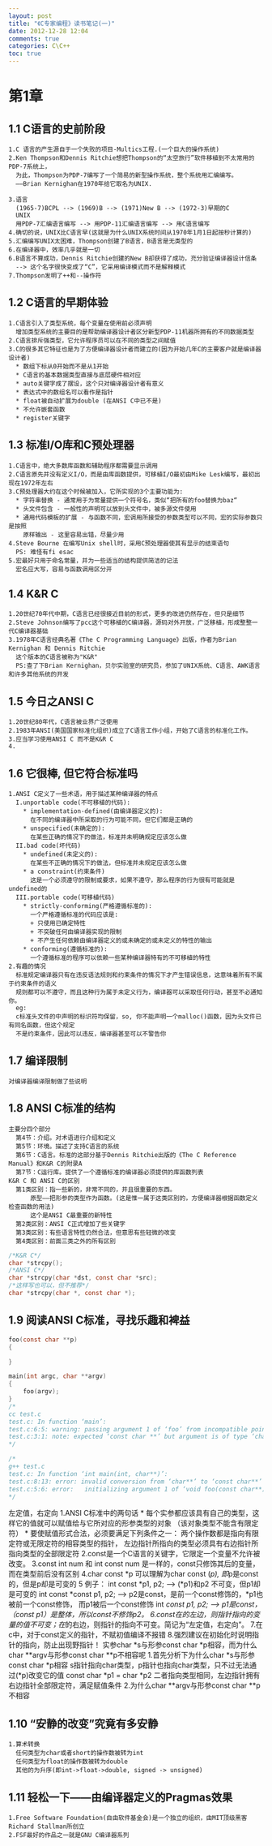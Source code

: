 ```yaml
---
layout: post
title: "《C专家编程》读书笔记(一)"
date: 2012-12-28 12:04
comments: true
categories: C\C++
toc: true
---
```

# 第1章
## 1.1 C语言的史前阶段
    1.C 语言的产生源自于一个失败的项目-Multics工程.(一个巨大的操作系统)
	2.Ken Thompson和Dennis Ritchie想把Thompson的“太空旅行”软件移植到不太常用的PDP-7系统上，
	  为此，Thompson为PDP-7编写了一个简易的新型操作系统，整个系统用汇编编写。
	  ——Brian Kernighan在1970年给它取名为UNIX.
<!-- more -->
    3.语言
	  (1965-7)BCPL --> (1969)B --> (1971)New B --> (1972-3)早期的C
	  UNIX
	  用PDP-7汇编语言编写 --> 用PDP-11汇编语言编写 --> 用C语言编写
    4.确切的说，UNIX比C语言早(这就是为什么UNIX系统时间从1970年1月1日起按秒计算的)
	5.汇编编写UNIX太困难，Thompson创建了B语言，B语言是无类型的
	6.在编译器中，效率几乎就是一切
	6.B语言不算成功，Dennis Ritchie创建的New B却获得了成功，充分验证编译器设计信条
	  --> 这个名字很快变成了“C”，它采用编译模式而不是解释模式
	7.Thompson发明了++和--操作符
## 1.2 C语言的早期体验
    1.C语言引入了类型系统，每个变量在使用前必须声明
	  增加类型系统的主要目的是帮助编译器设计者区分新型PDP-11机器所拥有的不同数据类型
	2.C语言排斥强类型，它允许程序员可以在不同的类型之间赋值
	3.C的很多其它特征也是为了方便编译器设计者而建立的(因为开始几年C的主要客户就是编译器设计者)
	  * 数组下标从0开始而不是从1开始
	  * C语言的基本数据类型直接与底层硬件相对应
	  * auto关键字成了摆设，这个只对编译器设计者有意义
	  * 表达式中的数组名可以看作是指针
	  * float被自动扩展为double (在ANSI C中已不是)
	  * 不允许嵌套函数
	  * register关键字
## 1.3 标准I/O库和C预处理器
    1.C语言中，绝大多数库函数和辅助程序都需要显示调用
	2.C语言原先并没有定义I/O，而是由库函数提供，可移植I/O最初由Mike Lesk编写，最初出现在1972年左右
	3.C预处理器大约在这个时候被加入，它所实现的3个主要功能为:
	  * 字符串替换 - 通常用于为常量提供一个符号名，类似“把所有的foo替换为baz“
	  * 头文件包含 - 一般性的声明可以放到头文件中，被多源文件使用
	  * 通用代码模板的扩展 - 与函数不同，宏调用所接受的参数类型可以不同，宏的实际参数只是按照
	    原样输出 - 这里容易出错，尽量少用
	4.Steve Bourne 在编写Unix shell时，采用C预处理器使其有显示的结束语句
	  PS: 难怪有fi esac
	5.宏最好只用于命名常量，并为一些适当的结构提供简洁的记法
	  宏名应大写，容易与函数调用区分开
## 1.4 K&R C
    1.20世纪70年代中期，C语言已经很接近目前的形式，更多的改进仍然存在，但只是细节
	2.Steve Johnson编写了pcc这个可移植的C编译器，源码对外开放，广泛移植，形成整整一代C编译器基础
	3.1978年C语言经典名著《The C Programming Language》出版，作者为Brian Kernighan 和 Dennis Ritchie
	  这个版本的C语言被称为"K&R"
	  PS:查了下Brian Kernighan，贝尔实验室的研究员，参加了UNIX系统、C语言、AWK语言和许多其他系统的开发
## 1.5 今日之ANSI C
    1.20世纪80年代，C语言被业界广泛使用
	2.1983年ANSI(美国国家标准化组织)成立了C语言工作小组，开始了C语言的标准化工作。
	3.应当学习使用ANSI C 而不是K&R C
	4.
## 1.6 它很棒, 但它符合标准吗
    1.ANSI C定义了一些术语，用于描述某种编译器的特点
	  I.unportable code(不可移植的代码):
	    * implementation-defined(由编译器定义的):
		  在不同的编译器中所采取的行为可能不同，但它们都是正确的
		* unspecified(未确定的):
		  在某些正确的情况下的做法，标准并未明确规定应该怎么做
	  II.bad code(坏代码)
	    * undefined(未定义的):
		  在某些不正确的情况下的做法，但标准并未规定应该怎么做
		* a constraint(约束条件)
		  这是一个必须遵守的限制或要求，如果不遵守，那么程序的行为很有可能就是undefined的
	  III.portable code(可移植代码)
	    * strictly-conforming(严格遵循标准的):
		  一个严格遵循标准的代码应该是:
		  + 只使用已确定特性
		  + 不突破任何由编译器实现的限制
		  + 不产生任何依赖由编译器定义的或未确定的或未定义的特性的输出
		* conforming(遵循标准的):
		  一个遵循标准的程序可以依赖一些某种编译器特有的不可移植的特性
    2.有趣的情况
	  标准规定编译器只有在违反语法规则和约束条件的情况下才产生错误信息，这意味着所有不属于约束条件的语义
	  规则都可以不遵守，而且这种行为属于未定义行为，编译器可以采取任何行动，甚至不必通知你。
	  eg:
	  c标准头文件的中声明的标识符均保留，so, 你不能声明一个malloc()函数，因为头文件已有同名函数，但这个规定
	  不是约束条件，因此可以违反，编译器甚至可以不警告你
## 1.7 编译限制
    对编译器编译限制做了些说明
## 1.8 ANSI C标准的结构
    主要分四个部分
	  第4节：介绍。对术语进行介绍和定义
	  第5节：环境。描述了支持C语言的系统
	  第6节：C语言。标准的这部分基于Dennis Ritchie出版的《The C Reference Manual》和K&R C的附录A
	  第7节：C运行库。提供了一个遵循标准的编译器必须提供的库函数列表
	K&R C 和 ANSI C的区别 
	  第1类区别：指一些新的，非常不同的，并且很重要的东西。
	      原型——把形参的类型作为函数。(这是惟一属于这类区别的，方便编译器根据函数定义检查函数的用法)
		  这个是ANSI C最重要的新特性
	  第2类区别：ANSI C正式增加了些关键字
	  第3类区别：有些语言特性仍然合法，但意思有些轻微的改变
	  第4类区别：前面三类之外的所有区别
``` c eg strcpy
/*K&R C*/
char *strcpy();
/*ANSI C*/
char *strcpy(char *dst, const char *src);
/*这样写也可以，但不推荐*/
char *strcpy(char *, const char *);
```
## 1.9 阅读ANSI C标准，寻找乐趣和裨益
``` c
foo(const char **p) 
{

}

main(int argc, char **argv)
{
    foo(argv);
}
/*
cc test.c 
test.c: In function ‘main’:
test.c:6:5: warning: passing argument 1 of ‘foo’ from incompatible pointer type [enabled by default]
test.c:3:1: note: expected ‘const char **’ but argument is of type ‘char **’
*/

/*
g++ test.c 
test.c: In function ‘int main(int, char**)’:
test.c:8:13: error: invalid conversion from ‘char**’ to ‘const char**’ [-fpermissive]
test.c:5:6: error:   initializing argument 1 of ‘void foo(const char**)’ [-fpermissive]
*/
```
左定值，右定向
    1.ANSI C标准中的两句话
	  * 每个实参都应该具有自己的类型，这样它的值就可以赋值给与它所对应的形参类型的对象
	  （该对象类型不能含有限定符）
	  * 要使赋值形式合法，必须要满足下列条件之一： 两个操作数都是指向有限定符或无限定符的相容类型的指针，
	  左边指针所指向的类型必须具有右边指针所指向类型的全部限定符
    2.const是一个C语言的关键字，它限定一个变量不允许被改变。
    3.const int num 和 int const num 是一样的，const只修饰其后的变量，而在类型前后没有区别
	4.char const *p 可以理解为char const (*p), 即*p是const的，但是p却是可变的
	5 例子：
	  int const *p1, p2;  --> (*p1)和p2 不可变，但p1却是可变的
	  int const *const p1, p2; --> p2是const，是前一个const修饰的，*p1也被前一个const修饰，
	  而p1被后一个const修饰
	  int *const p1, p2; --> p1是const，（*const p1）是整体，所以const不修饰p2。
	6.const在*的左边，则指针指向的变量的值不可变；在*的右边，则指针的指向不可变。简记为“左定值，右定向”。
	7.在c中，对于const定义的指针，不赋初值编译不报错
	8.强烈建议在初始化时说明指针的指向，防止出现野指针！
    实参char *s与形参const char *p相容，而为什么char **argv与形参const char **p不相容呢
    1.首先分析下为什么char *s与形参const char *p相容
	  s指针指向char类型，p指针也指向char类型，只不过无法通过(*p)改变它的值
	  const char *p1 = char *p2
	  二者指向类型相同，左边指针拥有右边指针全部限定符，满足赋值条件
	2.为什么char **argv与形参const char **p不相容
## 1.10 “安静的改变”究竟有多安静
    1.算术转换
	  任何类型为char或者short的操作数被转为int
	  任何类型为float的操作数被转为double
	  其他的为升序(即int->float->double, signed -> unsigned)
## 1.11 轻松一下——由编译器定义的Pragmas效果
    1.Free Software Foundation(自由软件基金会)是一个独立的组织，由MIT顶级黑客Richard Stallman所创立
    2.FSF最好的作品之一就是GNU C编译器系列
